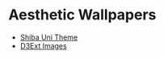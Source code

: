 # Aesthetic Wallpapers

- [Shiba Uni Theme](https://github.com/faroukx/aesthetic-wallpapers/blob/main/shibauni.md)
- [D3Ext Images](https://github.com/faroukx/aesthetic-wallpapers/blob/main/Images.md)
